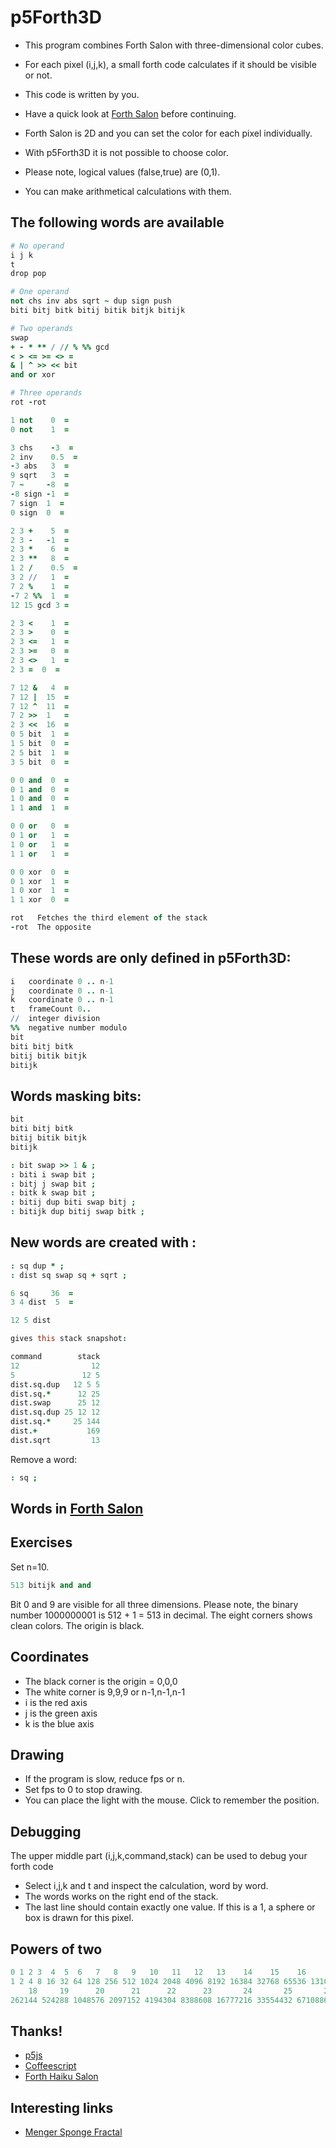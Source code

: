 # p5Forth3D

* This program combines Forth Salon with three-dimensional color cubes.
* For each pixel (i,j,k), a small forth code calculates if it should be visible or not.
* This code is written by you.

* Have a quick look at [Forth Salon](http://forthsalon.appspot.com/haiku-editor) before continuing.
* Forth Salon is 2D and you can set the color for each pixel individually.
* With p5Forth3D it is not possible to choose color.

* Please note, logical values (false,true) are (0,1).
* You can make arithmetical calculations with them.

## The following words are available

```coffeescript
# No operand
i j k
t
drop pop

# One operand
not chs inv abs sqrt ~ dup sign push
biti bitj bitk bitij bitik bitjk bitijk

# Two operands
swap
+ - * ** / // % %% gcd
< > <= >= <> =
& | ^ >> << bit
and or xor

# Three operands
rot -rot
```

```coffeescript
1 not    0  =
0 not    1  =

3 chs    -3  =
2 inv    0.5  =
-3 abs   3  =
9 sqrt   3  =
7 ~     -8  =
-8 sign -1  =
7 sign  1  =
0 sign  0  =

2 3 +    5  =
2 3 -   -1  =
2 3 *    6  =
2 3 **   8  =
1 2 /    0.5  =
3 2 //   1  =
7 2 %    1  =
-7 2 %%  1  =
12 15 gcd 3 =

2 3 <    1  =
2 3 >    0  =
2 3 <=   1  =
2 3 >=   0  =
2 3 <>   1  =
2 3 =  0  =

7 12 &   4  =
7 12 |  15  =
7 12 ^  11  =
7 2 >>  1   =
2 3 <<  16  =
0 5 bit  1  =
1 5 bit  0  =
2 5 bit  1  =
3 5 bit  0  =

0 0 and  0  =
0 1 and  0  =
1 0 and  0  =
1 1 and  1  =

0 0 or   0  =
0 1 or   1  =
1 0 or   1  =
1 1 or   1  =

0 0 xor  0  =
0 1 xor  1  =
1 0 xor  1  =
1 1 xor  0  =

rot   Fetches the third element of the stack
-rot  The opposite

```

## These words are only defined in p5Forth3D:

```coffeescript
i   coordinate 0 .. n-1
j   coordinate 0 .. n-1
k   coordinate 0 .. n-1
t   frameCount 0..
//  integer division
%%  negative number modulo
bit
biti bitj bitk
bitij bitik bitjk
bitijk
```

## Words masking bits:

```coffeescript
bit
biti bitj bitk
bitij bitik bitjk
bitijk
```
```coffeescript
: bit swap >> 1 & ;
: biti i swap bit ;
: bitj j swap bit ;
: bitk k swap bit ;
: bitij dup biti swap bitj ;
: bitijk dup bitij swap bitk ;
```

## New words are created with :

```coffeescript
: sq dup * ;
: dist sq swap sq + sqrt ;

6 sq     36  =
3 4 dist  5  =

12 5 dist

gives this stack snapshot:

command        stack
12                12
5               12 5
dist.sq.dup   12 5 5
dist.sq.*      12 25
dist.swap      25 12
dist.sq.dup 25 12 12
dist.sq.*     25 144
dist.+           169
dist.sqrt         13
```
Remove a word:
```coffeescript
: sq ;
```

## Words in [Forth Salon](http://forthsalon.appspot.com/word-list)

## Exercises
Set n=10.

```coffeescript
513 bitijk and and
```
Bit 0 and 9 are visible for all three dimensions.
Please note, the binary number 1000000001 is 512 + 1 = 513 in decimal.
The eight corners shows clean colors. The origin is black.

## Coordinates

* The black corner is the origin = 0,0,0
* The white corner is 9,9,9 or n-1,n-1,n-1
* i is the red axis
* j is the green axis
* k is the blue axis

## Drawing

* If the program is slow, reduce fps or n.
* Set fps to 0 to stop drawing.
* You can place the light with the mouse. Click to remember the position.

## Debugging

The upper middle part (i,j,k,command,stack) can be used to debug your forth code

* Select i,j,k and t and inspect the calculation, word by word.
* The words works on the right end of the stack.
* The last line should contain exactly one value. If this is a 1, a sphere or box is drawn for this pixel.

## Powers of two
```coffeescript
0 1 2 3  4  5  6   7   8   9   10   11   12   13    14    15    16     17
1 2 4 8 16 32 64 128 256 512 1024 2048 4096 8192 16384 32768 65536 131072
    18     19      20      21      22      23       24       25       26
262144 524288 1048576 2097152 4194304 8388608 16777216 33554432 67108864
```
## Thanks!

* [p5js](https://p5js.org)
* [Coffeescript](http://coffeescript.org)
* [Forth Haiku Salon](http://forthsalon.appspot.com)

## Interesting links

* [Menger Sponge Fractal](https://youtu.be/LG8ZK-rRkXo)